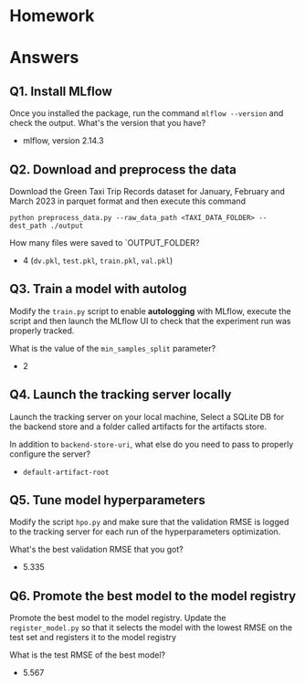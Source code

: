 # Homework

# Answers

## Q1. Install MLflow

Once you installed the package, run the command `mlflow --version` and check the output. What's the version that you have?

* mlflow, version 2.14.3

## Q2. Download and preprocess the data

Download the Green Taxi Trip Records dataset for January, February and March 2023 in parquet format and then execute this command

`python preprocess_data.py --raw_data_path <TAXI_DATA_FOLDER> --dest_path ./output`

How many files were saved to `OUTPUT_FOLDER?

* 4 (`dv.pkl`, `test.pkl`, `train.pkl`, `val.pkl`)

## Q3. Train a model with autolog

Modify the `train.py` script to enable **autologging** with MLflow, execute the script and then launch the MLflow UI to check that the experiment run was properly tracked.

What is the value of the `min_samples_split` parameter?

* 2 

## Q4. Launch the tracking server locally

Launch the tracking server on your local machine, Select a SQLite DB for the backend store and a folder called artifacts for the artifacts store. 

In addition to `backend-store-uri`, what else do you need to pass to properly configure the server?

* `default-artifact-root`

## Q5. Tune model hyperparameters

Modify the script `hpo.py` and make sure that the validation RMSE is logged to the tracking server for each run of the hyperparameters optimization. 

What's the best validation RMSE that you got?

* 5.335

## Q6. Promote the best model to the model registry

Promote the best model to the model registry. Update the `register_model.py` so that it selects the model with the lowest RMSE on the test set and registers it to the model registry

What is the test RMSE of the best model?

* 5.567